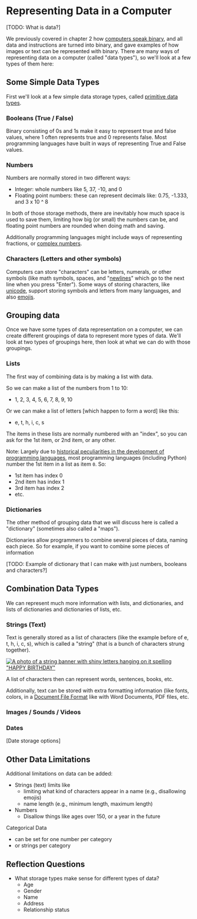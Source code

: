 # Representing Data in a Computer

[TODO: What is data?]


We previously covered in chapter 2 how [computers speak binary](../../ch02_definitions/03_automation/03_binary.html), and all data and instructions are turned into binary, and gave examples of how images or text can be represented with binary. There are many ways of representing data on a computer (called "data types"), so we'll look at a few types of them here:

## Some Simple Data Types

First we'll look at a few simple data storage types, called [primitive data types](https://en.wikipedia.org/wiki/Primitive_data_type).

### Booleans (True / False)
Binary consisting of 0s and 1s make it easy to represent true and false values, where 1 often represents true and 0 represents false. Most programming languages have built in ways of representing True and False values.

### Numbers
Numbers are normally stored in two different ways:
- Integer: whole numbers like 5, 37, -10, and 0
- Floating point numbers: these can represent decimals like: 0.75, -1.333, and 3 x 10 ^ 8

In both of those storage methods, there are inevitably how much space is used to save them, limiting how big (or small) the numbers can be, and floating point numbers are rounded when doing math and saving.

Additionally programming languages might include ways of representing fractions, or [complex numbers](https://en.wikipedia.org/wiki/Complex_number).

### Characters (Letters and other symbols)
Computers can store "characters" can be letters, numerals, or other symbols (like math symbols, spaces, and "[newlines](https://en.wikipedia.org/wiki/Newline)" which go to the next line when you press "Enter"). Some ways of storing characters, like [unicode](https://en.wikipedia.org/wiki/Unicode), support storing symbols and letters from many languages, and also [emojis](https://unicode.org/emoji/charts/full-emoji-list.html).


## Grouping data

Once we have some types of data representation on a computer, we can create different groupings of data to represent more types of data. We'll look at two types of groupings here, then look at what we can do with those groupings.

### Lists
The first way of combining data is by making a list with data.

So we can make a list of the numbers from 1 to 10:
 - 1, 2, 3, 4, 5, 6, 7, 8, 9, 10

Or we can make a list of letters [which happen to form a word] like this:
 - e, t, h, i, c, s

 The items in these lists are normally numbered with an "index", so you can ask for the 1st item, or 2nd item, or any other.

Note: Largely due to [historical peculiarities in the development of programming languages](https://en.wikipedia.org/wiki/Zero-based_numbering#Origin), most programming languages (including Python) number the 1st item in a list as item `0`. So:
- 1st item has index 0
- 2nd item has index 1
- 3rd item has index 2
- etc.

### Dictionaries
The other method of grouping data that we will discuss here is called a "dictionary" (sometimes also called a "maps").

Dictionaries allow programmers to combine several pieces of data, naming each piece. So for example, if you want to combine some pieces of information

[TODO: Example of dictionary that I can make with just numbers, booleans and characters?]


## Combination Data Types
We can represent much more information with lists, and dictionaries, and lists of dictionaries and dictionaries of lists, etc.

### Strings (Text)
Text is generally stored as a list of characters (like the example before of e, t, h, i, c, s), which is called a "string" (that is a bunch of characters strung together).

[![A photo of a string banner with shiny letters hanging on it spelling "HAPPY BIRTHDAY"](happy_birthday_banner.jpg)](https://www.pexels.com/photo/a-rocking-horse-and-birthday-decorations-7600328/)

A list of characters then can represent words, sentences, books, etc.

Additionally, text can be stored with extra formatting information (like fonts, colors, in a [Document File Format](https://en.wikipedia.org/wiki/Document_file_format) like with Word Documents, PDF files, etc.

### Images / Sounds / Videos


### Dates
[Date storage options]

## Other Data Limitations
Additional limitations on data can be added:

- Strings (text) limits like
  - limiting what kind of characters appear in a name (e.g., disallowing emojis)
  - name length (e.g., minimum length, maximum length)
- Numbers
  - Disallow things like ages over 150, or a year in the future


Categorical Data
 - can be set for one number per category
 - or strings per category



## Reflection Questions
- What storage types make sense for different types of data?
  - Age
  - Gender
  - Name
  - Address
  - Relationship status
